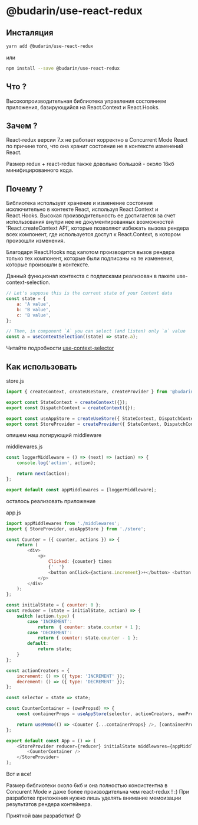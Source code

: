 # @budarin/use-react-redux

## Инсталяция

```bash
yarn add @budarin/use-react-redux
```

или

```bash
npm install --save @budarin/use-react-redux
```

## Что ?

Высокопроизводительная библиотека управления состоянием приложения, базирующийся на React.Context и React.Hooks.

## Зачем ?

React-redux версии 7.x не работает корректно в Concurrent Mode React по причине того, что она хранит состояние не в контексте изменений React.

Размер redux + react-redux также довольно большой - около 16кб минифицированного кода.

## Почему ?

Библиотека использует хранение и изменение состояния исключительно в контекте React, используя React.Context и React.Hooks.
Высокая производительность ее достигается за счет использования внутри нее не документированных возможностей 'React.createContext API', которые позволяют избежать вызова рендера всех компонент, где используется доступ к React.Context, в котором произошли изменения.

Благодаря React.Hooks под капотом производится вызов рендера только тех компонент, которые были подписаны на те изменения, которые произошли в контексте.

Данный функционал контекста с подписками реализован в пакете use-context-selection.

```javascript
// Let's suppose this is the current state of your Context data
const state = {
    a: 'A value',
    b: 'B value',
    c: 'B value',
};

// Then, in component `A` you can select (and listen) only `a` value
const a = useContextSelection((state) => state.a);
```

Читайте подробности [use-context-selector](https://www.npmjs.com/package/use-context-selector)

## Как использовать

store.js

```javascript
import { createContext, createUseStore, createProvider } from '@budarin/use-react-redux';

export const StateContext = createContext({});
export const DispatchContext = createContext({});

export const useAppStore = createUseStore({ StateContext, DispatchContext });
export const StoreProvider = createProvider({ StateContext, DispatchContext });
```

опишем наш логирующий middleware

middlewares.js

```javascript
const loggerMiddleware = () => (next) => (action) => {
    console.log('action', action);

    return next(action);
};

export default const appMiddlewares = [loggerMiddleware];
```

осталось реализовать приложение

app.js

```javascript
import appMiddlewares from './middlewares';
import { StoreProvider, useAppStore } from './store';

const Counter = ({ counter, actions }) => {
    return (
        <div>
            <p>
                Clicked: {counter} times
                {'  '}
                <button onClick={actions.increment}>+</button> <button onClick={actions.ecrement}>-</button>
            </p>
        </div>
    );
};

const initialState = { counter: 0 };
const reducer = (state = initialState, action) => {
    switch (action.type) {
        case 'INCREMENT':
            return  { counter: state.counter + 1 };
        case 'DECREMENT':
            return { counter: state.counter - 1 };
        default:
            return state;
    }
};

const actionCreators = {
    increment: () => ({ type: 'INCREMENT' });
    decrement: () => ({ type: 'DECREMENT' });
};

const selector = state => state;

const CounterContainer = (ownPropsd) => {
    const containerProps = useAppStore(selector, actionCreators, ownProps);

    return useMemo(() => <Counter {...containerProps} />, [containerProps]);
};

export default const App = () => (
    <StoreProvider reducer={reducer} initialState middlewares={appMiddlewares}>
        <CounterContainer />
    </StoreProvider>
);
```

Вот и все!

Размер библиотеки около 6кб и она полностью консистентна в Concurent Mode и даже более производительна чем react-redux ! :)
При разработке приложения нужно лишь уделять внимание мемоизации результатов рендера контейнера.

Приятной вам разработки! 😊
